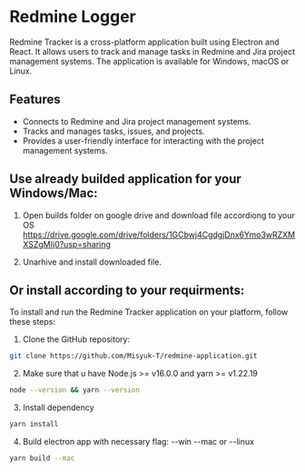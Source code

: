 # Redmine Logger

Redmine Tracker is a cross-platform application built using Electron and React. It allows users to track
and manage tasks in Redmine and Jira project management systems.
The application is available for Windows, macOS or Linux.

## Features

- Connects to Redmine and Jira project management systems.
- Tracks and manages tasks, issues, and projects.
- Provides a user-friendly interface for interacting with the project management systems.

## Use already builded application for your Windows/Mac:

1. Open builds folder on google drive and download file accordiong to your OS 
https://drive.google.com/drive/folders/1GCbwj4CgdgjDnx6Ymo3wRZXMXSZgMIj0?usp=sharing
 
2. Unarhive and install downloaded file.

##  Or install according to your requirments:

To install and run the Redmine Tracker application on your platform, follow these steps:

1. Clone the GitHub repository:

```bash
git clone https://github.com/Misyuk-T/redmine-application.git
```

2. Make sure that u have Node.js >= v16.0.0 and yarn >= v1.22.19

```bash
node --version && yarn --version
```

3. Install dependency

```bash
yarn install
```

4. Build electron app with necessary flag: --win --mac or --linux

```bash
yarn build --mac
```
